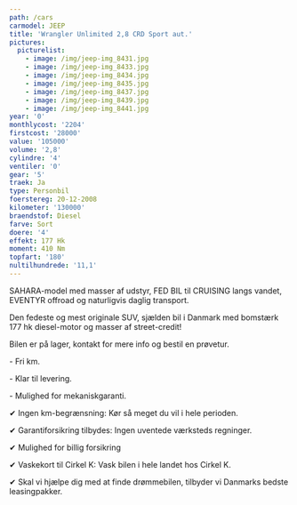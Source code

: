 ```yaml
---
path: /cars
carmodel: JEEP
title: 'Wrangler Unlimited 2,8 CRD Sport aut.'
pictures:
  picturelist:
    - image: /img/jeep-img_8431.jpg
    - image: /img/jeep-img_8433.jpg
    - image: /img/jeep-img_8434.jpg
    - image: /img/jeep-img_8435.jpg
    - image: /img/jeep-img_8437.jpg
    - image: /img/jeep-img_8439.jpg
    - image: /img/jeep-img_8441.jpg
year: '0'
monthlycost: '2204'
firstcost: '28000'
value: '105000'
volume: '2,8'
cylindre: '4'
ventiler: '0'
gear: '5'
traek: Ja
type: Personbil
foerstereg: 20-12-2008
kilometer: '130000'
braendstof: Diesel
farve: Sort
doere: '4'
effekt: 177 Hk
moment: 410 Nm
topfart: '180'
nultilhundrede: '11,1'
---
```

SAHARA-model med masser af udstyr, FED BIL til CRUISING langs vandet, EVENTYR offroad og naturligvis daglig transport.

Den fedeste og mest originale SUV, sjælden bil i Danmark med bomstærk 177 hk diesel-motor og masser af street-credit!

Bilen er på lager, kontakt for mere info og bestil en prøvetur.



\- Fri km. 

\- Klar til levering.

\- Mulighed for mekaniskgaranti.



 ✔ Ingen km-begrænsning: Kør så meget du vil i hele perioden.

 ✔ Garantiforsikring tilbydes: Ingen uventede værksteds regninger.

 ✔ Mulighed for billig forsikring 

 ✔ Vaskekort til Cirkel K: Vask bilen i hele landet hos Cirkel K.

 ✔ Skal vi hjælpe dig med at finde drømmebilen, tilbyder vi Danmarks bedste leasingpakker.
